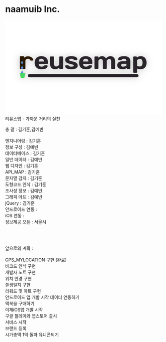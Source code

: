 # naamuib Inc.
<img src="backgroundlogo.png">
리유스맵 - 가까운 거리의 실천


총  괄 : 김기훈,김예빈  </br>
  </br>
엔지니어링 : 김기훈  </br>
정보 구성 : 김예빈  </br>
데이터베이스 : 김기훈  </br>
일반 데이터 : 김예빈  </br>
웹 디자인 : 김기훈  </br>
API_MAP : 김기훈  </br>
문자열 감지 : 김기훈  </br>
도형코드 인식 : 김기훈  </br>
조사성 정보 : 김예빈  </br>
그래픽 아트 : 김예빈  </br>
jQuery : 김기훈  </br>
안드로이드 연동 :   </br>
iOS 연동 :  </br>
정보제공 오픈 : 서울시  </br>
  </br>  </br>  </br>




앞으로의 계획 :  </br>
  </br>
GPS_MYLOCATION 구현 (완료) </br>
바코드 인식 구현  </br>
개발자 노트 구현  </br>
위치 반경 구현  </br>
쓸생일지 구현  </br>
리워드 및 아트 구현  </br>
안드로이드 앱 개발 시작
데이터 연동하기  </br>
맥북을 구매하기  </br>
이제iOS앱 개발 시작  </br>
구글 플레이와 앱스토어 출시  </br>
서비스 시작  </br>
브랜드 등록  </br>
시가총액 1억 돌파 유니콘되기 </br>







